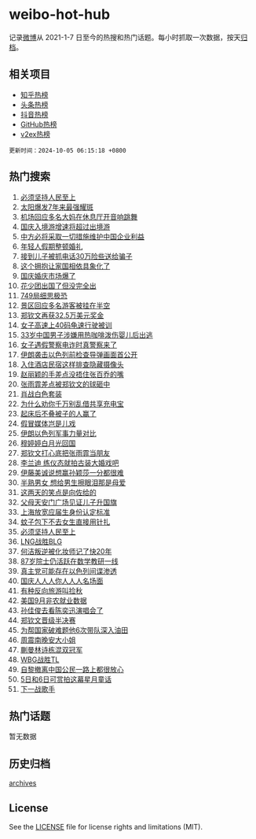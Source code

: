 # weibo-hot-hub

记录[微博](https://www.weibo.com)从 2021-1-7 日至今的热搜和热门话题。每小时抓取一次数据，按天[归档](archives)。

## 相关项目

- [知乎热榜](https://github.com/lonnyzhang423/zhihu-hot-hub)
- [头条热榜](https://github.com/lonnyzhang423/toutiao-hot-hub)
- [抖音热榜](https://github.com/lonnyzhang423/douyin-hot-hub)
- [GitHub热榜](https://github.com/lonnyzhang423/github-hot-hub)
- [v2ex热榜](https://github.com/lonnyzhang423/v2ex-hot-hub)


`更新时间：2024-10-05 06:15:18 +0800`

## 热门搜索

1. [必须坚持人民至上](https://m.weibo.cn/search?containerid=100103type%3D1%26t%3D10%26q%3D%23%E5%BF%85%E9%A1%BB%E5%9D%9A%E6%8C%81%E4%BA%BA%E6%B0%91%E8%87%B3%E4%B8%8A%23&stream_entry_id=51&isnewpage=1&extparam=seat%3D1%26c_type%3D51%26pos%3D0%26cate%3D10103%26stream_entry_id%3D51%26q%3D%2523%25E5%25BF%2585%25E9%25A1%25BB%25E5%259D%259A%25E6%258C%2581%25E4%25BA%25BA%25E6%25B0%2591%25E8%2587%25B3%25E4%25B8%258A%2523%26filter_type%3Drealtimehot%26dgr%3D0%26display_time%3D1728080117%26pre_seqid%3D17280801171700114965735)
1. [太阳爆发7年来最强耀斑](https://m.weibo.cn/search?containerid=100103type%3D1%26t%3D10%26q%3D%23%E5%A4%AA%E9%98%B3%E7%88%86%E5%8F%917%E5%B9%B4%E6%9D%A5%E6%9C%80%E5%BC%BA%E8%80%80%E6%96%91%23&stream_entry_id=31&isnewpage=1&extparam=seat%3D1%26c_type%3D31%26lcate%3D5001%26cate%3D5001%26q%3D%2523%25E5%25A4%25AA%25E9%2598%25B3%25E7%2588%2586%25E5%258F%25917%25E5%25B9%25B4%25E6%259D%25A5%25E6%259C%2580%25E5%25BC%25BA%25E8%2580%2580%25E6%2596%2591%2523%26dgr%3D0%26flag%3D2%26stream_entry_id%3D31%26realpos%3D1%26band_rank%3D1%26filter_type%3Drealtimehot%26pos%3D0%26display_time%3D1728080117%26pre_seqid%3D17280801171700114965735)
1. [机场回应多名大妈在休息厅开音响跳舞](https://m.weibo.cn/search?containerid=100103type%3D1%26t%3D10%26q%3D%23%E6%9C%BA%E5%9C%BA%E5%9B%9E%E5%BA%94%E5%A4%9A%E5%90%8D%E5%A4%A7%E5%A6%88%E5%9C%A8%E4%BC%91%E6%81%AF%E5%8E%85%E5%BC%80%E9%9F%B3%E5%93%8D%E8%B7%B3%E8%88%9E%23&stream_entry_id=31&isnewpage=1&extparam=seat%3D1%26c_type%3D31%26lcate%3D5001%26cate%3D5001%26q%3D%2523%25E6%259C%25BA%25E5%259C%25BA%25E5%259B%259E%25E5%25BA%2594%25E5%25A4%259A%25E5%2590%258D%25E5%25A4%25A7%25E5%25A6%2588%25E5%259C%25A8%25E4%25BC%2591%25E6%2581%25AF%25E5%258E%2585%25E5%25BC%2580%25E9%259F%25B3%25E5%2593%258D%25E8%25B7%25B3%25E8%2588%259E%2523%26dgr%3D0%26flag%3D2%26stream_entry_id%3D31%26realpos%3D2%26band_rank%3D2%26filter_type%3Drealtimehot%26pos%3D1%26display_time%3D1728080117%26pre_seqid%3D17280801171700114965735)
1. [国庆入境游增速将超过出境游](https://m.weibo.cn/search?containerid=100103type%3D1%26t%3D10%26q%3D%23%E5%9B%BD%E5%BA%86%E5%85%A5%E5%A2%83%E6%B8%B8%E5%A2%9E%E9%80%9F%E5%B0%86%E8%B6%85%E8%BF%87%E5%87%BA%E5%A2%83%E6%B8%B8%23&stream_entry_id=31&isnewpage=1&extparam=seat%3D1%26c_type%3D31%26lcate%3D5001%26cate%3D5001%26q%3D%2523%25E5%259B%25BD%25E5%25BA%2586%25E5%2585%25A5%25E5%25A2%2583%25E6%25B8%25B8%25E5%25A2%259E%25E9%2580%259F%25E5%25B0%2586%25E8%25B6%2585%25E8%25BF%2587%25E5%2587%25BA%25E5%25A2%2583%25E6%25B8%25B8%2523%26dgr%3D0%26flag%3D0%26stream_entry_id%3D31%26realpos%3D3%26band_rank%3D3%26filter_type%3Drealtimehot%26pos%3D2%26display_time%3D1728080117%26pre_seqid%3D17280801171700114965735)
1. [中方必将采取一切措施维护中国企业利益](https://m.weibo.cn/search?containerid=100103type%3D1%26t%3D10%26q%3D%23%E4%B8%AD%E6%96%B9%E5%BF%85%E5%B0%86%E9%87%87%E5%8F%96%E4%B8%80%E5%88%87%E6%8E%AA%E6%96%BD%E7%BB%B4%E6%8A%A4%E4%B8%AD%E5%9B%BD%E4%BC%81%E4%B8%9A%E5%88%A9%E7%9B%8A%23&stream_entry_id=31&isnewpage=1&extparam=seat%3D1%26c_type%3D31%26lcate%3D5001%26cate%3D5001%26q%3D%2523%25E4%25B8%25AD%25E6%2596%25B9%25E5%25BF%2585%25E5%25B0%2586%25E9%2587%2587%25E5%258F%2596%25E4%25B8%2580%25E5%2588%2587%25E6%258E%25AA%25E6%2596%25BD%25E7%25BB%25B4%25E6%258A%25A4%25E4%25B8%25AD%25E5%259B%25BD%25E4%25BC%2581%25E4%25B8%259A%25E5%2588%25A9%25E7%259B%258A%2523%26dgr%3D0%26flag%3D0%26stream_entry_id%3D31%26realpos%3D4%26band_rank%3D4%26filter_type%3Drealtimehot%26pos%3D3%26display_time%3D1728080117%26pre_seqid%3D17280801171700114965735)
1. [年轻人假期整顿婚礼](https://m.weibo.cn/search?containerid=100103type%3D1%26t%3D10%26q%3D%23%E5%B9%B4%E8%BD%BB%E4%BA%BA%E5%81%87%E6%9C%9F%E6%95%B4%E9%A1%BF%E5%A9%9A%E7%A4%BC%23&stream_entry_id=31&isnewpage=1&extparam=seat%3D1%26c_type%3D31%26lcate%3D5001%26cate%3D5001%26q%3D%2523%25E5%25B9%25B4%25E8%25BD%25BB%25E4%25BA%25BA%25E5%2581%2587%25E6%259C%259F%25E6%2595%25B4%25E9%25A1%25BF%25E5%25A9%259A%25E7%25A4%25BC%2523%26dgr%3D0%26flag%3D0%26stream_entry_id%3D31%26realpos%3D5%26band_rank%3D5%26filter_type%3Drealtimehot%26pos%3D4%26display_time%3D1728080117%26pre_seqid%3D17280801171700114965735)
1. [接到儿子被抓电话30万险些送给骗子](https://m.weibo.cn/search?containerid=100103type%3D1%26t%3D10%26q%3D%23%E6%8E%A5%E5%88%B0%E5%84%BF%E5%AD%90%E8%A2%AB%E6%8A%93%E7%94%B5%E8%AF%9D30%E4%B8%87%E9%99%A9%E4%BA%9B%E9%80%81%E7%BB%99%E9%AA%97%E5%AD%90%23&stream_entry_id=31&isnewpage=1&extparam=seat%3D1%26c_type%3D31%26lcate%3D5001%26cate%3D5001%26q%3D%2523%25E6%258E%25A5%25E5%2588%25B0%25E5%2584%25BF%25E5%25AD%2590%25E8%25A2%25AB%25E6%258A%2593%25E7%2594%25B5%25E8%25AF%259D30%25E4%25B8%2587%25E9%2599%25A9%25E4%25BA%259B%25E9%2580%2581%25E7%25BB%2599%25E9%25AA%2597%25E5%25AD%2590%2523%26dgr%3D0%26flag%3D1%26stream_entry_id%3D31%26realpos%3D6%26band_rank%3D6%26filter_type%3Drealtimehot%26pos%3D5%26display_time%3D1728080117%26pre_seqid%3D17280801171700114965735)
1. [这个拥抱让家国相依具象化了](https://m.weibo.cn/search?containerid=100103type%3D1%26t%3D10%26q%3D%23%E8%BF%99%E4%B8%AA%E6%8B%A5%E6%8A%B1%E8%AE%A9%E5%AE%B6%E5%9B%BD%E7%9B%B8%E4%BE%9D%E5%85%B7%E8%B1%A1%E5%8C%96%E4%BA%86%23&stream_entry_id=31&isnewpage=1&extparam=seat%3D1%26c_type%3D31%26lcate%3D5001%26cate%3D5001%26q%3D%2523%25E8%25BF%2599%25E4%25B8%25AA%25E6%258B%25A5%25E6%258A%25B1%25E8%25AE%25A9%25E5%25AE%25B6%25E5%259B%25BD%25E7%259B%25B8%25E4%25BE%259D%25E5%2585%25B7%25E8%25B1%25A1%25E5%258C%2596%25E4%25BA%2586%2523%26dgr%3D0%26flag%3D1%26stream_entry_id%3D31%26realpos%3D7%26band_rank%3D7%26filter_type%3Drealtimehot%26pos%3D6%26display_time%3D1728080117%26pre_seqid%3D17280801171700114965735)
1. [国庆婚庆市场爆了](https://m.weibo.cn/search?containerid=100103type%3D1%26t%3D10%26q%3D%23%E5%9B%BD%E5%BA%86%E5%A9%9A%E5%BA%86%E5%B8%82%E5%9C%BA%E7%88%86%E4%BA%86%23&stream_entry_id=31&isnewpage=1&extparam=seat%3D1%26c_type%3D31%26lcate%3D5001%26cate%3D5001%26q%3D%2523%25E5%259B%25BD%25E5%25BA%2586%25E5%25A9%259A%25E5%25BA%2586%25E5%25B8%2582%25E5%259C%25BA%25E7%2588%2586%25E4%25BA%2586%2523%26dgr%3D0%26flag%3D0%26stream_entry_id%3D31%26realpos%3D8%26band_rank%3D8%26filter_type%3Drealtimehot%26pos%3D7%26display_time%3D1728080117%26pre_seqid%3D17280801171700114965735)
1. [花少团出国了但没完全出](https://m.weibo.cn/search?containerid=100103type%3D1%26t%3D10%26q%3D%E8%8A%B1%E5%B0%91%E5%9B%A2%E5%87%BA%E5%9B%BD%E4%BA%86%E4%BD%86%E6%B2%A1%E5%AE%8C%E5%85%A8%E5%87%BA&stream_entry_id=31&isnewpage=1&extparam=seat%3D1%26c_type%3D31%26lcate%3D5001%26cate%3D5001%26q%3D%25E8%258A%25B1%25E5%25B0%2591%25E5%259B%25A2%25E5%2587%25BA%25E5%259B%25BD%25E4%25BA%2586%25E4%25BD%2586%25E6%25B2%25A1%25E5%25AE%258C%25E5%2585%25A8%25E5%2587%25BA%26dgr%3D0%26flag%3D0%26stream_entry_id%3D31%26realpos%3D9%26band_rank%3D9%26filter_type%3Drealtimehot%26pos%3D8%26display_time%3D1728080117%26pre_seqid%3D17280801171700114965735)
1. [749局细思极恐](https://m.weibo.cn/search?containerid=100103type%3D1%26t%3D10%26q%3D749%E5%B1%80%E7%BB%86%E6%80%9D%E6%9E%81%E6%81%90&stream_entry_id=31&isnewpage=1&extparam=seat%3D1%26c_type%3D31%26lcate%3D5001%26cate%3D5001%26q%3D749%25E5%25B1%2580%25E7%25BB%2586%25E6%2580%259D%25E6%259E%2581%25E6%2581%2590%26dgr%3D0%26flag%3D0%26stream_entry_id%3D31%26realpos%3D10%26band_rank%3D10%26filter_type%3Drealtimehot%26pos%3D9%26display_time%3D1728080117%26pre_seqid%3D17280801171700114965735)
1. [景区回应多名游客被挂在半空](https://m.weibo.cn/search?containerid=100103type%3D1%26t%3D10%26q%3D%23%E6%99%AF%E5%8C%BA%E5%9B%9E%E5%BA%94%E5%A4%9A%E5%90%8D%E6%B8%B8%E5%AE%A2%E8%A2%AB%E6%8C%82%E5%9C%A8%E5%8D%8A%E7%A9%BA%23&stream_entry_id=31&isnewpage=1&extparam=seat%3D1%26c_type%3D31%26lcate%3D5001%26cate%3D5001%26q%3D%2523%25E6%2599%25AF%25E5%258C%25BA%25E5%259B%259E%25E5%25BA%2594%25E5%25A4%259A%25E5%2590%258D%25E6%25B8%25B8%25E5%25AE%25A2%25E8%25A2%25AB%25E6%258C%2582%25E5%259C%25A8%25E5%258D%258A%25E7%25A9%25BA%2523%26dgr%3D0%26flag%3D2%26stream_entry_id%3D31%26realpos%3D11%26band_rank%3D11%26filter_type%3Drealtimehot%26pos%3D10%26display_time%3D1728080117%26pre_seqid%3D17280801171700114965735)
1. [郑钦文再获32.5万美元奖金](https://m.weibo.cn/search?containerid=100103type%3D1%26t%3D10%26q%3D%23%E9%83%91%E9%92%A6%E6%96%87%E5%86%8D%E8%8E%B732.5%E4%B8%87%E7%BE%8E%E5%85%83%E5%A5%96%E9%87%91%23&stream_entry_id=31&isnewpage=1&extparam=seat%3D1%26c_type%3D31%26lcate%3D5001%26cate%3D5001%26q%3D%2523%25E9%2583%2591%25E9%2592%25A6%25E6%2596%2587%25E5%2586%258D%25E8%258E%25B732.5%25E4%25B8%2587%25E7%25BE%258E%25E5%2585%2583%25E5%25A5%2596%25E9%2587%2591%2523%26dgr%3D0%26flag%3D2%26stream_entry_id%3D31%26realpos%3D12%26band_rank%3D12%26filter_type%3Drealtimehot%26pos%3D11%26display_time%3D1728080117%26pre_seqid%3D17280801171700114965735)
1. [女子高速上40码龟速行驶被训](https://m.weibo.cn/search?containerid=100103type%3D1%26t%3D10%26q%3D%23%E5%A5%B3%E5%AD%90%E9%AB%98%E9%80%9F%E4%B8%8A40%E7%A0%81%E9%BE%9F%E9%80%9F%E8%A1%8C%E9%A9%B6%E8%A2%AB%E8%AE%AD%23&stream_entry_id=31&isnewpage=1&extparam=seat%3D1%26c_type%3D31%26lcate%3D5001%26cate%3D5001%26q%3D%2523%25E5%25A5%25B3%25E5%25AD%2590%25E9%25AB%2598%25E9%2580%259F%25E4%25B8%258A40%25E7%25A0%2581%25E9%25BE%259F%25E9%2580%259F%25E8%25A1%258C%25E9%25A9%25B6%25E8%25A2%25AB%25E8%25AE%25AD%2523%26dgr%3D0%26flag%3D0%26stream_entry_id%3D31%26realpos%3D13%26band_rank%3D13%26filter_type%3Drealtimehot%26pos%3D12%26display_time%3D1728080117%26pre_seqid%3D17280801171700114965735)
1. [33岁中国男子涉嫌用热咖啡泼伤婴儿后出逃](https://m.weibo.cn/search?containerid=100103type%3D1%26t%3D10%26q%3D%2333%E5%B2%81%E4%B8%AD%E5%9B%BD%E7%94%B7%E5%AD%90%E6%B6%89%E5%AB%8C%E7%94%A8%E7%83%AD%E5%92%96%E5%95%A1%E6%B3%BC%E4%BC%A4%E5%A9%B4%E5%84%BF%E5%90%8E%E5%87%BA%E9%80%83%23&stream_entry_id=31&isnewpage=1&extparam=seat%3D1%26c_type%3D31%26lcate%3D5001%26cate%3D5001%26q%3D%252333%25E5%25B2%2581%25E4%25B8%25AD%25E5%259B%25BD%25E7%2594%25B7%25E5%25AD%2590%25E6%25B6%2589%25E5%25AB%258C%25E7%2594%25A8%25E7%2583%25AD%25E5%2592%2596%25E5%2595%25A1%25E6%25B3%25BC%25E4%25BC%25A4%25E5%25A9%25B4%25E5%2584%25BF%25E5%2590%258E%25E5%2587%25BA%25E9%2580%2583%2523%26dgr%3D0%26flag%3D2%26stream_entry_id%3D31%26realpos%3D14%26band_rank%3D14%26filter_type%3Drealtimehot%26pos%3D13%26display_time%3D1728080117%26pre_seqid%3D17280801171700114965735)
1. [女子遇假警察电诈时真警察来了](https://m.weibo.cn/search?containerid=100103type%3D1%26t%3D10%26q%3D%23%E5%A5%B3%E5%AD%90%E9%81%87%E5%81%87%E8%AD%A6%E5%AF%9F%E7%94%B5%E8%AF%88%E6%97%B6%E7%9C%9F%E8%AD%A6%E5%AF%9F%E6%9D%A5%E4%BA%86%23&stream_entry_id=31&isnewpage=1&extparam=seat%3D1%26c_type%3D31%26lcate%3D5001%26cate%3D5001%26q%3D%2523%25E5%25A5%25B3%25E5%25AD%2590%25E9%2581%2587%25E5%2581%2587%25E8%25AD%25A6%25E5%25AF%259F%25E7%2594%25B5%25E8%25AF%2588%25E6%2597%25B6%25E7%259C%259F%25E8%25AD%25A6%25E5%25AF%259F%25E6%259D%25A5%25E4%25BA%2586%2523%26dgr%3D0%26flag%3D1%26stream_entry_id%3D31%26realpos%3D15%26band_rank%3D15%26filter_type%3Drealtimehot%26pos%3D14%26display_time%3D1728080117%26pre_seqid%3D17280801171700114965735)
1. [伊朗袭击以色列前检查导弹画面首公开](https://m.weibo.cn/search?containerid=100103type%3D1%26t%3D10%26q%3D%23%E4%BC%8A%E6%9C%97%E8%A2%AD%E5%87%BB%E4%BB%A5%E8%89%B2%E5%88%97%E5%89%8D%E6%A3%80%E6%9F%A5%E5%AF%BC%E5%BC%B9%E7%94%BB%E9%9D%A2%E9%A6%96%E5%85%AC%E5%BC%80%23&stream_entry_id=31&isnewpage=1&extparam=seat%3D1%26c_type%3D31%26lcate%3D5001%26cate%3D5001%26q%3D%2523%25E4%25BC%258A%25E6%259C%2597%25E8%25A2%25AD%25E5%2587%25BB%25E4%25BB%25A5%25E8%2589%25B2%25E5%2588%2597%25E5%2589%258D%25E6%25A3%2580%25E6%259F%25A5%25E5%25AF%25BC%25E5%25BC%25B9%25E7%2594%25BB%25E9%259D%25A2%25E9%25A6%2596%25E5%2585%25AC%25E5%25BC%2580%2523%26dgr%3D0%26flag%3D0%26stream_entry_id%3D31%26realpos%3D16%26band_rank%3D16%26filter_type%3Drealtimehot%26pos%3D15%26display_time%3D1728080117%26pre_seqid%3D17280801171700114965735)
1. [入住酒店民宿这样排查隐藏摄像头](https://m.weibo.cn/search?containerid=100103type%3D1%26t%3D10%26q%3D%23%E5%85%A5%E4%BD%8F%E9%85%92%E5%BA%97%E6%B0%91%E5%AE%BF%E8%BF%99%E6%A0%B7%E6%8E%92%E6%9F%A5%E9%9A%90%E8%97%8F%E6%91%84%E5%83%8F%E5%A4%B4%23&stream_entry_id=31&isnewpage=1&extparam=seat%3D1%26c_type%3D31%26lcate%3D5001%26cate%3D5001%26q%3D%2523%25E5%2585%25A5%25E4%25BD%258F%25E9%2585%2592%25E5%25BA%2597%25E6%25B0%2591%25E5%25AE%25BF%25E8%25BF%2599%25E6%25A0%25B7%25E6%258E%2592%25E6%259F%25A5%25E9%259A%2590%25E8%2597%258F%25E6%2591%2584%25E5%2583%258F%25E5%25A4%25B4%2523%26dgr%3D0%26flag%3D0%26stream_entry_id%3D31%26realpos%3D17%26band_rank%3D17%26filter_type%3Drealtimehot%26pos%3D16%26display_time%3D1728080117%26pre_seqid%3D17280801171700114965735)
1. [赵丽颖的手差点没捂住张百乔的嘴](https://m.weibo.cn/search?containerid=100103type%3D1%26t%3D10%26q%3D%E8%B5%B5%E4%B8%BD%E9%A2%96%E7%9A%84%E6%89%8B%E5%B7%AE%E7%82%B9%E6%B2%A1%E6%8D%82%E4%BD%8F%E5%BC%A0%E7%99%BE%E4%B9%94%E7%9A%84%E5%98%B4&stream_entry_id=31&isnewpage=1&extparam=seat%3D1%26c_type%3D31%26lcate%3D5001%26cate%3D5001%26q%3D%25E8%25B5%25B5%25E4%25B8%25BD%25E9%25A2%2596%25E7%259A%2584%25E6%2589%258B%25E5%25B7%25AE%25E7%2582%25B9%25E6%25B2%25A1%25E6%258D%2582%25E4%25BD%258F%25E5%25BC%25A0%25E7%2599%25BE%25E4%25B9%2594%25E7%259A%2584%25E5%2598%25B4%26dgr%3D0%26flag%3D0%26stream_entry_id%3D31%26realpos%3D18%26band_rank%3D18%26filter_type%3Drealtimehot%26pos%3D17%26display_time%3D1728080117%26pre_seqid%3D17280801171700114965735)
1. [张雨霏差点被郑钦文的球砸中](https://m.weibo.cn/search?containerid=100103type%3D1%26t%3D10%26q%3D%23%E5%BC%A0%E9%9B%A8%E9%9C%8F%E5%B7%AE%E7%82%B9%E8%A2%AB%E9%83%91%E9%92%A6%E6%96%87%E7%9A%84%E7%90%83%E7%A0%B8%E4%B8%AD%23&stream_entry_id=31&isnewpage=1&extparam=seat%3D1%26c_type%3D31%26lcate%3D5001%26cate%3D5001%26q%3D%2523%25E5%25BC%25A0%25E9%259B%25A8%25E9%259C%258F%25E5%25B7%25AE%25E7%2582%25B9%25E8%25A2%25AB%25E9%2583%2591%25E9%2592%25A6%25E6%2596%2587%25E7%259A%2584%25E7%2590%2583%25E7%25A0%25B8%25E4%25B8%25AD%2523%26dgr%3D0%26flag%3D0%26stream_entry_id%3D31%26realpos%3D19%26band_rank%3D19%26filter_type%3Drealtimehot%26pos%3D18%26display_time%3D1728080117%26pre_seqid%3D17280801171700114965735)
1. [肖战白色套装](https://m.weibo.cn/search?containerid=100103type%3D1%26t%3D10%26q%3D%E8%82%96%E6%88%98%E7%99%BD%E8%89%B2%E5%A5%97%E8%A3%85&stream_entry_id=31&isnewpage=1&extparam=seat%3D1%26c_type%3D31%26lcate%3D5001%26cate%3D5001%26q%3D%25E8%2582%2596%25E6%2588%2598%25E7%2599%25BD%25E8%2589%25B2%25E5%25A5%2597%25E8%25A3%2585%26dgr%3D0%26flag%3D0%26stream_entry_id%3D31%26realpos%3D20%26band_rank%3D20%26filter_type%3Drealtimehot%26pos%3D19%26display_time%3D1728080117%26pre_seqid%3D17280801171700114965735)
1. [为什么劝你千万别乱借共享充电宝](https://m.weibo.cn/search?containerid=100103type%3D1%26t%3D10%26q%3D%23%E4%B8%BA%E4%BB%80%E4%B9%88%E5%8A%9D%E4%BD%A0%E5%8D%83%E4%B8%87%E5%88%AB%E4%B9%B1%E5%80%9F%E5%85%B1%E4%BA%AB%E5%85%85%E7%94%B5%E5%AE%9D%23&stream_entry_id=31&isnewpage=1&extparam=seat%3D1%26c_type%3D31%26lcate%3D5001%26cate%3D5001%26q%3D%2523%25E4%25B8%25BA%25E4%25BB%2580%25E4%25B9%2588%25E5%258A%259D%25E4%25BD%25A0%25E5%258D%2583%25E4%25B8%2587%25E5%2588%25AB%25E4%25B9%25B1%25E5%2580%259F%25E5%2585%25B1%25E4%25BA%25AB%25E5%2585%2585%25E7%2594%25B5%25E5%25AE%259D%2523%26dgr%3D0%26flag%3D0%26stream_entry_id%3D31%26realpos%3D21%26band_rank%3D21%26filter_type%3Drealtimehot%26pos%3D20%26display_time%3D1728080117%26pre_seqid%3D17280801171700114965735)
1. [起床后不叠被子的人赢了](https://m.weibo.cn/search?containerid=100103type%3D1%26t%3D10%26q%3D%23%E8%B5%B7%E5%BA%8A%E5%90%8E%E4%B8%8D%E5%8F%A0%E8%A2%AB%E5%AD%90%E7%9A%84%E4%BA%BA%E8%B5%A2%E4%BA%86%23&stream_entry_id=31&isnewpage=1&extparam=seat%3D1%26c_type%3D31%26lcate%3D5001%26cate%3D5001%26q%3D%2523%25E8%25B5%25B7%25E5%25BA%258A%25E5%2590%258E%25E4%25B8%258D%25E5%258F%25A0%25E8%25A2%25AB%25E5%25AD%2590%25E7%259A%2584%25E4%25BA%25BA%25E8%25B5%25A2%25E4%25BA%2586%2523%26dgr%3D0%26flag%3D0%26stream_entry_id%3D31%26realpos%3D22%26band_rank%3D22%26filter_type%3Drealtimehot%26pos%3D21%26display_time%3D1728080117%26pre_seqid%3D17280801171700114965735)
1. [假冒媒体岂是儿戏](https://m.weibo.cn/search?containerid=100103type%3D1%26t%3D10%26q%3D%23%E5%81%87%E5%86%92%E5%AA%92%E4%BD%93%E5%B2%82%E6%98%AF%E5%84%BF%E6%88%8F%23&stream_entry_id=31&isnewpage=1&extparam=seat%3D1%26c_type%3D31%26lcate%3D5001%26cate%3D5001%26q%3D%2523%25E5%2581%2587%25E5%2586%2592%25E5%25AA%2592%25E4%25BD%2593%25E5%25B2%2582%25E6%2598%25AF%25E5%2584%25BF%25E6%2588%258F%2523%26dgr%3D0%26flag%3D0%26stream_entry_id%3D31%26realpos%3D23%26band_rank%3D23%26filter_type%3Drealtimehot%26pos%3D22%26display_time%3D1728080117%26pre_seqid%3D17280801171700114965735)
1. [伊朗以色列军事力量对比](https://m.weibo.cn/search?containerid=100103type%3D1%26t%3D10%26q%3D%23%E4%BC%8A%E6%9C%97%E4%BB%A5%E8%89%B2%E5%88%97%E5%86%9B%E4%BA%8B%E5%8A%9B%E9%87%8F%E5%AF%B9%E6%AF%94%23&stream_entry_id=31&isnewpage=1&extparam=seat%3D1%26c_type%3D31%26lcate%3D5001%26cate%3D5001%26q%3D%2523%25E4%25BC%258A%25E6%259C%2597%25E4%25BB%25A5%25E8%2589%25B2%25E5%2588%2597%25E5%2586%259B%25E4%25BA%258B%25E5%258A%259B%25E9%2587%258F%25E5%25AF%25B9%25E6%25AF%2594%2523%26dgr%3D0%26flag%3D0%26stream_entry_id%3D31%26realpos%3D24%26band_rank%3D24%26filter_type%3Drealtimehot%26pos%3D23%26display_time%3D1728080117%26pre_seqid%3D17280801171700114965735)
1. [穆婷婷白月光回国](https://m.weibo.cn/search?containerid=100103type%3D1%26t%3D10%26q%3D%E7%A9%86%E5%A9%B7%E5%A9%B7%E7%99%BD%E6%9C%88%E5%85%89%E5%9B%9E%E5%9B%BD&stream_entry_id=31&isnewpage=1&extparam=seat%3D1%26c_type%3D31%26lcate%3D5001%26cate%3D5001%26q%3D%25E7%25A9%2586%25E5%25A9%25B7%25E5%25A9%25B7%25E7%2599%25BD%25E6%259C%2588%25E5%2585%2589%25E5%259B%259E%25E5%259B%25BD%26dgr%3D0%26flag%3D0%26stream_entry_id%3D31%26realpos%3D25%26band_rank%3D25%26filter_type%3Drealtimehot%26pos%3D24%26display_time%3D1728080117%26pre_seqid%3D17280801171700114965735)
1. [郑钦文打心底把张雨霏当朋友](https://m.weibo.cn/search?containerid=100103type%3D1%26t%3D10%26q%3D%23%E9%83%91%E9%92%A6%E6%96%87%E6%89%93%E5%BF%83%E5%BA%95%E6%8A%8A%E5%BC%A0%E9%9B%A8%E9%9C%8F%E5%BD%93%E6%9C%8B%E5%8F%8B%23&stream_entry_id=31&isnewpage=1&extparam=seat%3D1%26c_type%3D31%26lcate%3D5001%26cate%3D5001%26q%3D%2523%25E9%2583%2591%25E9%2592%25A6%25E6%2596%2587%25E6%2589%2593%25E5%25BF%2583%25E5%25BA%2595%25E6%258A%258A%25E5%25BC%25A0%25E9%259B%25A8%25E9%259C%258F%25E5%25BD%2593%25E6%259C%258B%25E5%258F%258B%2523%26dgr%3D0%26flag%3D0%26stream_entry_id%3D31%26realpos%3D26%26band_rank%3D26%26filter_type%3Drealtimehot%26pos%3D25%26display_time%3D1728080117%26pre_seqid%3D17280801171700114965735)
1. [李兰迪 练仪态就拍古装大婚戏吧](https://m.weibo.cn/search?containerid=100103type%3D1%26t%3D10%26q%3D%E6%9D%8E%E5%85%B0%E8%BF%AA+%E7%BB%83%E4%BB%AA%E6%80%81%E5%B0%B1%E6%8B%8D%E5%8F%A4%E8%A3%85%E5%A4%A7%E5%A9%9A%E6%88%8F%E5%90%A7&stream_entry_id=31&isnewpage=1&extparam=seat%3D1%26c_type%3D31%26lcate%3D5001%26cate%3D5001%26q%3D%25E6%259D%258E%25E5%2585%25B0%25E8%25BF%25AA%2520%25E7%25BB%2583%25E4%25BB%25AA%25E6%2580%2581%25E5%25B0%25B1%25E6%258B%258D%25E5%258F%25A4%25E8%25A3%2585%25E5%25A4%25A7%25E5%25A9%259A%25E6%2588%258F%25E5%2590%25A7%26dgr%3D0%26flag%3D0%26stream_entry_id%3D31%26realpos%3D27%26band_rank%3D27%26filter_type%3Drealtimehot%26pos%3D26%26display_time%3D1728080117%26pre_seqid%3D17280801171700114965735)
1. [伊藤美诚说想赢孙颖莎一分都很难](https://m.weibo.cn/search?containerid=100103type%3D1%26t%3D10%26q%3D%23%E4%BC%8A%E8%97%A4%E7%BE%8E%E8%AF%9A%E8%AF%B4%E6%83%B3%E8%B5%A2%E5%AD%99%E9%A2%96%E8%8E%8E%E4%B8%80%E5%88%86%E9%83%BD%E5%BE%88%E9%9A%BE%23&stream_entry_id=31&isnewpage=1&extparam=seat%3D1%26c_type%3D31%26lcate%3D5001%26cate%3D5001%26q%3D%2523%25E4%25BC%258A%25E8%2597%25A4%25E7%25BE%258E%25E8%25AF%259A%25E8%25AF%25B4%25E6%2583%25B3%25E8%25B5%25A2%25E5%25AD%2599%25E9%25A2%2596%25E8%258E%258E%25E4%25B8%2580%25E5%2588%2586%25E9%2583%25BD%25E5%25BE%2588%25E9%259A%25BE%2523%26dgr%3D0%26flag%3D0%26stream_entry_id%3D31%26realpos%3D28%26band_rank%3D28%26filter_type%3Drealtimehot%26pos%3D27%26display_time%3D1728080117%26pre_seqid%3D17280801171700114965735)
1. [半熟男女 想给男生擦眼泪那是母爱](https://m.weibo.cn/search?containerid=100103type%3D1%26t%3D10%26q%3D%E5%8D%8A%E7%86%9F%E7%94%B7%E5%A5%B3+%E6%83%B3%E7%BB%99%E7%94%B7%E7%94%9F%E6%93%A6%E7%9C%BC%E6%B3%AA%E9%82%A3%E6%98%AF%E6%AF%8D%E7%88%B1&stream_entry_id=31&isnewpage=1&extparam=seat%3D1%26c_type%3D31%26lcate%3D5001%26cate%3D5001%26q%3D%25E5%258D%258A%25E7%2586%259F%25E7%2594%25B7%25E5%25A5%25B3%2520%25E6%2583%25B3%25E7%25BB%2599%25E7%2594%25B7%25E7%2594%259F%25E6%2593%25A6%25E7%259C%25BC%25E6%25B3%25AA%25E9%2582%25A3%25E6%2598%25AF%25E6%25AF%258D%25E7%2588%25B1%26dgr%3D0%26flag%3D0%26stream_entry_id%3D31%26realpos%3D29%26band_rank%3D29%26filter_type%3Drealtimehot%26pos%3D28%26display_time%3D1728080117%26pre_seqid%3D17280801171700114965735)
1. [这两天的笑点是向佐给的](https://m.weibo.cn/search?containerid=100103type%3D1%26t%3D10%26q%3D%E8%BF%99%E4%B8%A4%E5%A4%A9%E7%9A%84%E7%AC%91%E7%82%B9%E6%98%AF%E5%90%91%E4%BD%90%E7%BB%99%E7%9A%84&stream_entry_id=31&isnewpage=1&extparam=seat%3D1%26c_type%3D31%26lcate%3D5001%26cate%3D5001%26q%3D%25E8%25BF%2599%25E4%25B8%25A4%25E5%25A4%25A9%25E7%259A%2584%25E7%25AC%2591%25E7%2582%25B9%25E6%2598%25AF%25E5%2590%2591%25E4%25BD%2590%25E7%25BB%2599%25E7%259A%2584%26dgr%3D0%26flag%3D0%26stream_entry_id%3D31%26realpos%3D30%26band_rank%3D30%26filter_type%3Drealtimehot%26pos%3D29%26display_time%3D1728080117%26pre_seqid%3D17280801171700114965735)
1. [父母天安门广场见证儿子升国旗](https://m.weibo.cn/search?containerid=100103type%3D1%26t%3D10%26q%3D%23%E7%88%B6%E6%AF%8D%E5%A4%A9%E5%AE%89%E9%97%A8%E5%B9%BF%E5%9C%BA%E8%A7%81%E8%AF%81%E5%84%BF%E5%AD%90%E5%8D%87%E5%9B%BD%E6%97%97%23&stream_entry_id=31&isnewpage=1&extparam=seat%3D1%26c_type%3D31%26lcate%3D5001%26cate%3D5001%26q%3D%2523%25E7%2588%25B6%25E6%25AF%258D%25E5%25A4%25A9%25E5%25AE%2589%25E9%2597%25A8%25E5%25B9%25BF%25E5%259C%25BA%25E8%25A7%2581%25E8%25AF%2581%25E5%2584%25BF%25E5%25AD%2590%25E5%258D%2587%25E5%259B%25BD%25E6%2597%2597%2523%26dgr%3D0%26flag%3D0%26stream_entry_id%3D31%26realpos%3D31%26band_rank%3D31%26filter_type%3Drealtimehot%26pos%3D30%26display_time%3D1728080117%26pre_seqid%3D17280801171700114965735)
1. [上海放宽应届生身份认定标准](https://m.weibo.cn/search?containerid=100103type%3D1%26t%3D10%26q%3D%23%E4%B8%8A%E6%B5%B7%E6%94%BE%E5%AE%BD%E5%BA%94%E5%B1%8A%E7%94%9F%E8%BA%AB%E4%BB%BD%E8%AE%A4%E5%AE%9A%E6%A0%87%E5%87%86%23&stream_entry_id=31&isnewpage=1&extparam=seat%3D1%26c_type%3D31%26lcate%3D5001%26cate%3D5001%26q%3D%2523%25E4%25B8%258A%25E6%25B5%25B7%25E6%2594%25BE%25E5%25AE%25BD%25E5%25BA%2594%25E5%25B1%258A%25E7%2594%259F%25E8%25BA%25AB%25E4%25BB%25BD%25E8%25AE%25A4%25E5%25AE%259A%25E6%25A0%2587%25E5%2587%2586%2523%26dgr%3D0%26flag%3D0%26stream_entry_id%3D31%26realpos%3D32%26band_rank%3D32%26filter_type%3Drealtimehot%26pos%3D31%26display_time%3D1728080117%26pre_seqid%3D17280801171700114965735)
1. [蚊子包下不去女生直接用针扎](https://m.weibo.cn/search?containerid=100103type%3D1%26t%3D10%26q%3D%23%E8%9A%8A%E5%AD%90%E5%8C%85%E4%B8%8B%E4%B8%8D%E5%8E%BB%E5%A5%B3%E7%94%9F%E7%9B%B4%E6%8E%A5%E7%94%A8%E9%92%88%E6%89%8E%23&stream_entry_id=31&isnewpage=1&extparam=seat%3D1%26c_type%3D31%26lcate%3D5001%26cate%3D5001%26q%3D%2523%25E8%259A%258A%25E5%25AD%2590%25E5%258C%2585%25E4%25B8%258B%25E4%25B8%258D%25E5%258E%25BB%25E5%25A5%25B3%25E7%2594%259F%25E7%259B%25B4%25E6%258E%25A5%25E7%2594%25A8%25E9%2592%2588%25E6%2589%258E%2523%26dgr%3D0%26flag%3D0%26stream_entry_id%3D31%26realpos%3D33%26band_rank%3D33%26filter_type%3Drealtimehot%26pos%3D32%26display_time%3D1728080117%26pre_seqid%3D17280801171700114965735)
1. [必须坚持人民至上](https://m.weibo.cn/search?containerid=100103type%3D1%26t%3D10%26q%3D%23%E5%BF%85%E9%A1%BB%E5%9D%9A%E6%8C%81%E4%BA%BA%E6%B0%91%E8%87%B3%E4%B8%8A%23&stream_entry_id=31&isnewpage=1&extparam=seat%3D1%26c_type%3D31%26lcate%3D5001%26cate%3D5001%26q%3D%2523%25E5%25BF%2585%25E9%25A1%25BB%25E5%259D%259A%25E6%258C%2581%25E4%25BA%25BA%25E6%25B0%2591%25E8%2587%25B3%25E4%25B8%258A%2523%26dgr%3D0%26flag%3D0%26stream_entry_id%3D31%26realpos%3D34%26band_rank%3D34%26filter_type%3Drealtimehot%26pos%3D33%26display_time%3D1728080117%26pre_seqid%3D17280801171700114965735)
1. [LNG战胜BLG](https://m.weibo.cn/search?containerid=100103type%3D1%26t%3D10%26q%3DLNG%E6%88%98%E8%83%9CBLG&stream_entry_id=31&isnewpage=1&extparam=seat%3D1%26c_type%3D31%26lcate%3D5001%26cate%3D5001%26q%3DLNG%25E6%2588%2598%25E8%2583%259CBLG%26dgr%3D0%26flag%3D0%26stream_entry_id%3D31%26realpos%3D35%26band_rank%3D35%26filter_type%3Drealtimehot%26pos%3D34%26display_time%3D1728080117%26pre_seqid%3D17280801171700114965735)
1. [何洁叛逆被化妆师记了快20年](https://m.weibo.cn/search?containerid=100103type%3D1%26t%3D10%26q%3D%23%E4%BD%95%E6%B4%81%E5%8F%9B%E9%80%86%E8%A2%AB%E5%8C%96%E5%A6%86%E5%B8%88%E8%AE%B0%E4%BA%86%E5%BF%AB20%E5%B9%B4%23&stream_entry_id=31&isnewpage=1&extparam=seat%3D1%26c_type%3D31%26lcate%3D5001%26cate%3D5001%26q%3D%2523%25E4%25BD%2595%25E6%25B4%2581%25E5%258F%259B%25E9%2580%2586%25E8%25A2%25AB%25E5%258C%2596%25E5%25A6%2586%25E5%25B8%2588%25E8%25AE%25B0%25E4%25BA%2586%25E5%25BF%25AB20%25E5%25B9%25B4%2523%26dgr%3D0%26flag%3D0%26stream_entry_id%3D31%26realpos%3D36%26band_rank%3D36%26filter_type%3Drealtimehot%26pos%3D35%26display_time%3D1728080117%26pre_seqid%3D17280801171700114965735)
1. [87岁院士仍活跃在数学教研一线](https://m.weibo.cn/search?containerid=100103type%3D1%26t%3D10%26q%3D%2387%E5%B2%81%E9%99%A2%E5%A3%AB%E4%BB%8D%E6%B4%BB%E8%B7%83%E5%9C%A8%E6%95%B0%E5%AD%A6%E6%95%99%E7%A0%94%E4%B8%80%E7%BA%BF%23&stream_entry_id=31&isnewpage=1&extparam=seat%3D1%26c_type%3D31%26lcate%3D5001%26cate%3D5001%26q%3D%252387%25E5%25B2%2581%25E9%2599%25A2%25E5%25A3%25AB%25E4%25BB%258D%25E6%25B4%25BB%25E8%25B7%2583%25E5%259C%25A8%25E6%2595%25B0%25E5%25AD%25A6%25E6%2595%2599%25E7%25A0%2594%25E4%25B8%2580%25E7%25BA%25BF%2523%26dgr%3D0%26flag%3D0%26stream_entry_id%3D31%26realpos%3D37%26band_rank%3D37%26filter_type%3Drealtimehot%26pos%3D36%26display_time%3D1728080117%26pre_seqid%3D17280801171700114965735)
1. [真主党可能存在以色列间谍渗透](https://m.weibo.cn/search?containerid=100103type%3D1%26t%3D10%26q%3D%23%E7%9C%9F%E4%B8%BB%E5%85%9A%E5%8F%AF%E8%83%BD%E5%AD%98%E5%9C%A8%E4%BB%A5%E8%89%B2%E5%88%97%E9%97%B4%E8%B0%8D%E6%B8%97%E9%80%8F%23&stream_entry_id=31&isnewpage=1&extparam=seat%3D1%26c_type%3D31%26lcate%3D5001%26cate%3D5001%26q%3D%2523%25E7%259C%259F%25E4%25B8%25BB%25E5%2585%259A%25E5%258F%25AF%25E8%2583%25BD%25E5%25AD%2598%25E5%259C%25A8%25E4%25BB%25A5%25E8%2589%25B2%25E5%2588%2597%25E9%2597%25B4%25E8%25B0%258D%25E6%25B8%2597%25E9%2580%258F%2523%26dgr%3D0%26flag%3D0%26stream_entry_id%3D31%26realpos%3D38%26band_rank%3D38%26filter_type%3Drealtimehot%26pos%3D37%26display_time%3D1728080117%26pre_seqid%3D17280801171700114965735)
1. [国庆人人人你人人人名场面](https://m.weibo.cn/search?containerid=100103type%3D1%26t%3D10%26q%3D%23%E5%9B%BD%E5%BA%86%E4%BA%BA%E4%BA%BA%E4%BA%BA%E4%BD%A0%E4%BA%BA%E4%BA%BA%E4%BA%BA%E5%90%8D%E5%9C%BA%E9%9D%A2%23&stream_entry_id=31&isnewpage=1&extparam=seat%3D1%26c_type%3D31%26lcate%3D5001%26cate%3D5001%26q%3D%2523%25E5%259B%25BD%25E5%25BA%2586%25E4%25BA%25BA%25E4%25BA%25BA%25E4%25BA%25BA%25E4%25BD%25A0%25E4%25BA%25BA%25E4%25BA%25BA%25E4%25BA%25BA%25E5%2590%258D%25E5%259C%25BA%25E9%259D%25A2%2523%26dgr%3D0%26flag%3D1%26stream_entry_id%3D31%26realpos%3D39%26band_rank%3D39%26filter_type%3Drealtimehot%26pos%3D38%26display_time%3D1728080117%26pre_seqid%3D17280801171700114965735)
1. [有种反向旅游叫捡秋](https://m.weibo.cn/search?containerid=100103type%3D1%26t%3D10%26q%3D%23%E6%9C%89%E7%A7%8D%E5%8F%8D%E5%90%91%E6%97%85%E6%B8%B8%E5%8F%AB%E6%8D%A1%E7%A7%8B%23&stream_entry_id=31&isnewpage=1&extparam=seat%3D1%26c_type%3D31%26lcate%3D5001%26cate%3D5001%26q%3D%2523%25E6%259C%2589%25E7%25A7%258D%25E5%258F%258D%25E5%2590%2591%25E6%2597%2585%25E6%25B8%25B8%25E5%258F%25AB%25E6%258D%25A1%25E7%25A7%258B%2523%26dgr%3D0%26flag%3D0%26stream_entry_id%3D31%26realpos%3D40%26band_rank%3D40%26filter_type%3Drealtimehot%26pos%3D39%26display_time%3D1728080117%26pre_seqid%3D17280801171700114965735)
1. [美国9月非农就业数据](https://m.weibo.cn/search?containerid=100103type%3D1%26t%3D10%26q%3D%23%E7%BE%8E%E5%9B%BD9%E6%9C%88%E9%9D%9E%E5%86%9C%E5%B0%B1%E4%B8%9A%E6%95%B0%E6%8D%AE%23&stream_entry_id=31&isnewpage=1&extparam=seat%3D1%26c_type%3D31%26lcate%3D5001%26cate%3D5001%26q%3D%2523%25E7%25BE%258E%25E5%259B%25BD9%25E6%259C%2588%25E9%259D%259E%25E5%2586%259C%25E5%25B0%25B1%25E4%25B8%259A%25E6%2595%25B0%25E6%258D%25AE%2523%26dgr%3D0%26flag%3D0%26stream_entry_id%3D31%26realpos%3D41%26band_rank%3D41%26filter_type%3Drealtimehot%26pos%3D40%26display_time%3D1728080117%26pre_seqid%3D17280801171700114965735)
1. [孙佳俊去看陈奕迅演唱会了](https://m.weibo.cn/search?containerid=100103type%3D1%26t%3D10%26q%3D%E5%AD%99%E4%BD%B3%E4%BF%8A%E5%8E%BB%E7%9C%8B%E9%99%88%E5%A5%95%E8%BF%85%E6%BC%94%E5%94%B1%E4%BC%9A%E4%BA%86&stream_entry_id=31&isnewpage=1&extparam=seat%3D1%26c_type%3D31%26lcate%3D5001%26cate%3D5001%26q%3D%25E5%25AD%2599%25E4%25BD%25B3%25E4%25BF%258A%25E5%258E%25BB%25E7%259C%258B%25E9%2599%2588%25E5%25A5%2595%25E8%25BF%2585%25E6%25BC%2594%25E5%2594%25B1%25E4%25BC%259A%25E4%25BA%2586%26dgr%3D0%26flag%3D0%26stream_entry_id%3D31%26realpos%3D42%26band_rank%3D42%26filter_type%3Drealtimehot%26pos%3D41%26display_time%3D1728080117%26pre_seqid%3D17280801171700114965735)
1. [郑钦文晋级半决赛](https://m.weibo.cn/search?containerid=100103type%3D1%26t%3D10%26q%3D%E9%83%91%E9%92%A6%E6%96%87%E6%99%8B%E7%BA%A7%E5%8D%8A%E5%86%B3%E8%B5%9B&stream_entry_id=31&isnewpage=1&extparam=seat%3D1%26c_type%3D31%26lcate%3D5001%26cate%3D5001%26q%3D%25E9%2583%2591%25E9%2592%25A6%25E6%2596%2587%25E6%2599%258B%25E7%25BA%25A7%25E5%258D%258A%25E5%2586%25B3%25E8%25B5%259B%26dgr%3D0%26flag%3D0%26stream_entry_id%3D31%26realpos%3D43%26band_rank%3D43%26filter_type%3Drealtimehot%26pos%3D42%26display_time%3D1728080117%26pre_seqid%3D17280801171700114965735)
1. [为帮国家破难题他6次带队深入油田](https://m.weibo.cn/search?containerid=100103type%3D1%26t%3D10%26q%3D%23%E4%B8%BA%E5%B8%AE%E5%9B%BD%E5%AE%B6%E7%A0%B4%E9%9A%BE%E9%A2%98%E4%BB%966%E6%AC%A1%E5%B8%A6%E9%98%9F%E6%B7%B1%E5%85%A5%E6%B2%B9%E7%94%B0%23&stream_entry_id=31&isnewpage=1&extparam=seat%3D1%26c_type%3D31%26lcate%3D5001%26cate%3D5001%26q%3D%2523%25E4%25B8%25BA%25E5%25B8%25AE%25E5%259B%25BD%25E5%25AE%25B6%25E7%25A0%25B4%25E9%259A%25BE%25E9%25A2%2598%25E4%25BB%25966%25E6%25AC%25A1%25E5%25B8%25A6%25E9%2598%259F%25E6%25B7%25B1%25E5%2585%25A5%25E6%25B2%25B9%25E7%2594%25B0%2523%26dgr%3D0%26flag%3D0%26stream_entry_id%3D31%26realpos%3D44%26band_rank%3D44%26filter_type%3Drealtimehot%26pos%3D43%26display_time%3D1728080117%26pre_seqid%3D17280801171700114965735)
1. [周震南晚安大小姐](https://m.weibo.cn/search?containerid=100103type%3D1%26t%3D10%26q%3D%23%E5%91%A8%E9%9C%87%E5%8D%97%E6%99%9A%E5%AE%89%E5%A4%A7%E5%B0%8F%E5%A7%90%23&stream_entry_id=31&isnewpage=1&extparam=seat%3D1%26c_type%3D31%26lcate%3D5001%26cate%3D5001%26q%3D%2523%25E5%2591%25A8%25E9%259C%2587%25E5%258D%2597%25E6%2599%259A%25E5%25AE%2589%25E5%25A4%25A7%25E5%25B0%258F%25E5%25A7%2590%2523%26dgr%3D0%26flag%3D0%26stream_entry_id%3D31%26realpos%3D45%26band_rank%3D45%26filter_type%3Drealtimehot%26pos%3D44%26display_time%3D1728080117%26pre_seqid%3D17280801171700114965735)
1. [蒯曼林诗栋混双冠军](https://m.weibo.cn/search?containerid=100103type%3D1%26t%3D10%26q%3D%23%E8%92%AF%E6%9B%BC%E6%9E%97%E8%AF%97%E6%A0%8B%E6%B7%B7%E5%8F%8C%E5%86%A0%E5%86%9B%23&stream_entry_id=31&isnewpage=1&extparam=seat%3D1%26c_type%3D31%26lcate%3D5001%26cate%3D5001%26q%3D%2523%25E8%2592%25AF%25E6%259B%25BC%25E6%259E%2597%25E8%25AF%2597%25E6%25A0%258B%25E6%25B7%25B7%25E5%258F%258C%25E5%2586%25A0%25E5%2586%259B%2523%26dgr%3D0%26flag%3D0%26stream_entry_id%3D31%26realpos%3D46%26band_rank%3D46%26filter_type%3Drealtimehot%26pos%3D45%26display_time%3D1728080117%26pre_seqid%3D17280801171700114965735)
1. [WBG战胜TL](https://m.weibo.cn/search?containerid=100103type%3D1%26t%3D10%26q%3D%23WBG%E6%88%98%E8%83%9CTL%23&stream_entry_id=31&isnewpage=1&extparam=seat%3D1%26c_type%3D31%26lcate%3D5001%26cate%3D5001%26q%3D%2523WBG%25E6%2588%2598%25E8%2583%259CTL%2523%26dgr%3D0%26flag%3D0%26stream_entry_id%3D31%26realpos%3D47%26band_rank%3D47%26filter_type%3Drealtimehot%26pos%3D46%26display_time%3D1728080117%26pre_seqid%3D17280801171700114965735)
1. [自黎撤离中国公民一路上都很放心](https://m.weibo.cn/search?containerid=100103type%3D1%26t%3D10%26q%3D%23%E8%87%AA%E9%BB%8E%E6%92%A4%E7%A6%BB%E4%B8%AD%E5%9B%BD%E5%85%AC%E6%B0%91%E4%B8%80%E8%B7%AF%E4%B8%8A%E9%83%BD%E5%BE%88%E6%94%BE%E5%BF%83%23&stream_entry_id=31&isnewpage=1&extparam=seat%3D1%26c_type%3D31%26lcate%3D5001%26cate%3D5001%26q%3D%2523%25E8%2587%25AA%25E9%25BB%258E%25E6%2592%25A4%25E7%25A6%25BB%25E4%25B8%25AD%25E5%259B%25BD%25E5%2585%25AC%25E6%25B0%2591%25E4%25B8%2580%25E8%25B7%25AF%25E4%25B8%258A%25E9%2583%25BD%25E5%25BE%2588%25E6%2594%25BE%25E5%25BF%2583%2523%26dgr%3D0%26flag%3D32768%26stream_entry_id%3D31%26realpos%3D48%26band_rank%3D48%26filter_type%3Drealtimehot%26pos%3D47%26display_time%3D1728080117%26pre_seqid%3D17280801171700114965735)
1. [5日和6日可赏拍这幕星月童话](https://m.weibo.cn/search?containerid=100103type%3D1%26t%3D10%26q%3D%235%E6%97%A5%E5%92%8C6%E6%97%A5%E5%8F%AF%E8%B5%8F%E6%8B%8D%E8%BF%99%E5%B9%95%E6%98%9F%E6%9C%88%E7%AB%A5%E8%AF%9D%23&stream_entry_id=31&isnewpage=1&extparam=seat%3D1%26c_type%3D31%26lcate%3D5001%26cate%3D5001%26q%3D%25235%25E6%2597%25A5%25E5%2592%258C6%25E6%2597%25A5%25E5%258F%25AF%25E8%25B5%258F%25E6%258B%258D%25E8%25BF%2599%25E5%25B9%2595%25E6%2598%259F%25E6%259C%2588%25E7%25AB%25A5%25E8%25AF%259D%2523%26dgr%3D0%26flag%3D0%26stream_entry_id%3D31%26realpos%3D49%26band_rank%3D49%26filter_type%3Drealtimehot%26pos%3D48%26display_time%3D1728080117%26pre_seqid%3D17280801171700114965735)
1. [下一战歌手](https://m.weibo.cn/search?containerid=100103type%3D1%26t%3D10%26q%3D%E4%B8%8B%E4%B8%80%E6%88%98%E6%AD%8C%E6%89%8B&stream_entry_id=31&isnewpage=1&extparam=seat%3D1%26c_type%3D31%26lcate%3D5001%26cate%3D5001%26q%3D%25E4%25B8%258B%25E4%25B8%2580%25E6%2588%2598%25E6%25AD%258C%25E6%2589%258B%26dgr%3D0%26flag%3D0%26stream_entry_id%3D31%26realpos%3D50%26band_rank%3D50%26filter_type%3Drealtimehot%26pos%3D49%26display_time%3D1728080117%26pre_seqid%3D17280801171700114965735)

## 热门话题

暂无数据

## 历史归档

[archives](archives)

## License

See the [LICENSE](LICENSE) file for license rights and limitations (MIT).
